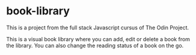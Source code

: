 # book-library

This is a project from the full stack Javascript cursus of The Odin Project.

This is a visual book library where you can add, edit or delete a book from the library. 
You can also change the reading status of a book on the go.
